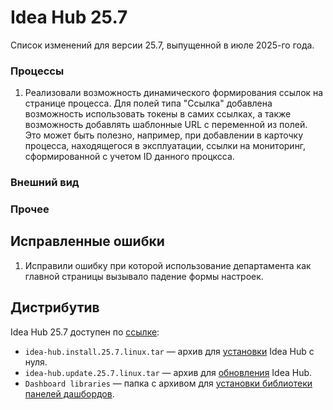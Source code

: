 # Idea Hub 25.7

Список изменений для версии 25.7, выпущенной в июле 2025-го года.

### Процессы

1. Реализовали возможность динамического формирования ссылок на странице процесса. 
Для полей типа "Ссылка" добавлена возможность использовать токены в самих ссылках, а также возможность добавлять шаблонные URL с переменной из полей.
Это может быть полезно, например, при добавлении в карточку процесса, находящегося в эксплуатации, ссылки на мониторинг, сформированной с учетом ID данного процксса. 


 

### Внешний вид 




### Прочее





## Исправленные ошибки

1. Исправили ошибку при которой использование департамента как главной страницы вызывало падение формы настроек.






## Дистрибутив

Idea Hub 25.7 доступен по [ссылке](https://disk.primo-rpa.ru/index.php/s/t9BHBjR6PP06Yax?path=%2FRelease%2FIdeaHub):

- `idea-hub.install.25.7.linux.tar` — архив для [установки](/idea-hub/installation/linux) Idea Hub с нуля.
- `idea-hub.update.25.7.linux.tar` — архив для [обновления](/idea-hub/installation/update) Idea Hub.
- `Dashboard libraries` — папка с архивом для [установки библиотеки панелей дашбордов](/idea-hub/installation/linux/panel-library).
